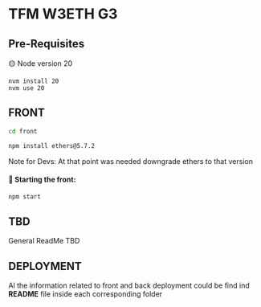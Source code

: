 # TFM W3ETH G3

## Pre-Requisites

🟡 Node version 20
``` 
nvm install 20
nvm use 20
```

## FRONT

```sh
cd front

npm install ethers@5.7.2
```
Note for Devs: At that point was needed downgrade ethers to that version

#### 🚂 Starting the front:

```sh
npm start
```


## TBD
General ReadMe
TBD

## DEPLOYMENT
Al the information related to front and back deployment could be find ind **README** file inside each corresponding folder





